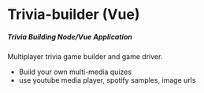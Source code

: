 # Trivia-builder (Vue)
##### Trivia Building Node/Vue Application

Multiplayer trivia game builder and game driver.

- Build your own multi-media quizes
- use youtube media player, spotify samples, image urls



